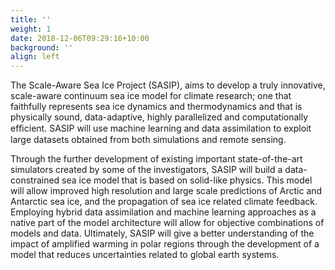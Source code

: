 ```yaml
---
title: ''
weight: 1
date: 2018-12-06T09:29:16+10:00
background: ''
align: left
---
```


The Scale-Aware Sea Ice Project (SASIP), aims to develop a truly innovative, scale-aware continuum sea ice model for climate research; one that faithfully represents sea ice dynamics and thermodynamics and that is physically sound, data-adaptive, highly parallelized and computationally efﬁcient. SASIP will use machine learning and data assimilation to exploit large datasets obtained from both simulations and remote sensing.

Through the further development of existing important state-of-the-art simulators created by some of the investigators, SASIP will build a data-constrained sea ice model that is based on solid-like physics. This model will allow improved high resolution and large scale predictions of Arctic and Antarctic sea ice, and the propagation of sea ice related climate feedback. Employing hybrid data assimilation and machine learning approaches as a native part of the model architecture will allow for objective combinations of models and data. Ultimately, SASIP will give a better understanding of the impact of amplified warming in polar regions through the development of a model that reduces uncertainties related to global earth systems.    
